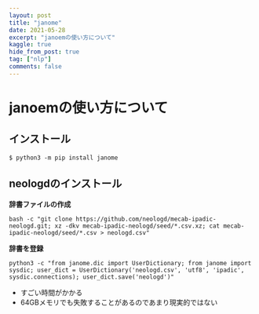 ```yaml
---
layout: post
title: "janome"
date: 2021-05-28
excerpt: "janoemの使い方について"
kaggle: true
hide_from_post: true
tag: ["nlp"]
comments: false
---
```


# janoemの使い方について

## インストール

```console
$ python3 -m pip install janome
```

## neologdのインストール

**辞書ファイルの作成**  
```console
bash -c "git clone https://github.com/neologd/mecab-ipadic-neologd.git; xz -dkv mecab-ipadic-neologd/seed/*.csv.xz; cat mecab-ipadic-neologd/seed/*.csv > neologd.csv"
```

**辞書を登録**  
```console
python3 -c "from janome.dic import UserDictionary; from janome import sysdic; user_dict = UserDictionary('neologd.csv', 'utf8', 'ipadic', sysdic.connections); user_dict.save('neologd')"
```
 - すごい時間がかかる
 - 64GBメモリでも失敗することがあるのであまり現実的ではない
